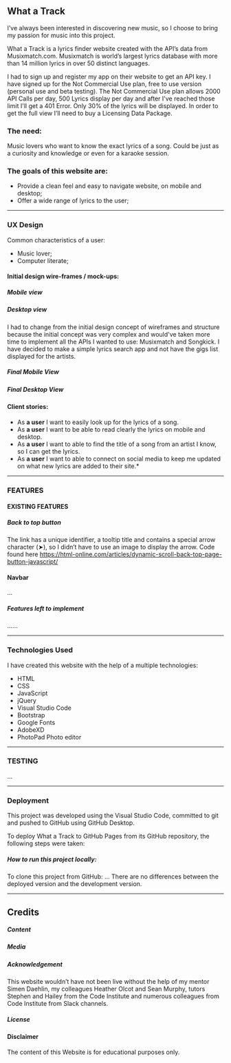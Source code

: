 ## What a Track
I’ve always been interested in discovering new music, so I choose to bring my passion for music into this project.

What a Track is a lyrics finder website created with the API’s data from Musixmatch.com. 
Musixmatch is world’s largest lyrics database with more than 14 million lyrics in over 50 distinct languages. 

I had to sign up and register my app on their website to get an API key. I have signed up for the Not Commercial Use plan, free to use version (personal use and beta testing). 
The Not Commercial Use plan allows 2000 API Calls per day, 500 Lyrics display per day and after I've reached those limit I'll get a 401 Error. Only 30% of the lyrics will be displayed. In order to get the full view I’ll need to buy a Licensing Data Package.

### The need:
Music lovers who want to know the exact lyrics of a song. Could be just as a curiosity and knowledge or even for a karaoke session.
### The goals of this website are:
* Provide a clean feel and easy to navigate website, on mobile and desktop;
* Offer a wide range of lyrics to the user;

***
###  UX Design
Common characteristics of a user:
* Music lover;
* Computer literate;

#### Initial design wire-frames / mock-ups:

##### Mobile view
##### Desktop view

I had to change from the initial design concept of wireframes and structure because the initial concept was very complex and would've taken more time to implement all the APIs I wanted to use: Musixmatch and Songkick.
I have decided to make a simple lyrics search app and not have the gigs list displayed for the artists.

##### Final Mobile View

##### Final Desktop View


#### Client stories:

* As **a user** I want to easily look up for the lyrics of a song.
* As **a user** I want to be able to read clearly the lyrics on mobile and desktop.
* As **a user** I want to able to find the title of a song from an artist I know, so I can get the lyrics.
* As **a user** I want to able to connect on social media to keep me updated on what new lyrics are added to their site.*

***
### FEATURES
#### EXISTING FEATURES

##### Back to top button
The link has a unique identifier, a tooltip title and contains a special arrow character (➤), so I didn’t have to use an image to display the arrow. Code found here https://html-online.com/articles/dynamic-scroll-back-top-page-button-javascript/

#### Navbar
...

##### Features left to implement
......
***

### Technologies Used
I have created this website with the help of a multiple technologies:
* HTML 
* CSS 
* JavaScript
* jQuery 
* Visual Studio Code
* Bootstrap 
* Google Fonts 
* AdobeXD 
* PhotoPad Photo editor 
***
### TESTING
...
***
### Deployment
This project was developed using the Visual Studio Code, committed to git and pushed to GitHub using GitHub Desktop.

To deploy What a Track to GitHub Pages from its GitHub repository, the following steps were taken:


##### How to run this project locally:
To clone this project from GitHub:
...
There are no differences between the deployed version and the development version.

***
## Credits
##### Content
##### Media
##### Acknowledgement

This website wouldn’t have not been live without the help of my mentor Simen Daehlin, my colleagues Heather Olcot and Sean Murphy, tutors Stephen and Hailey from the Code Institute and numerous colleagues from Code Institute from Slack channels. 
##### License
#### Disclaimer
The content of this Website is for educational purposes only.


